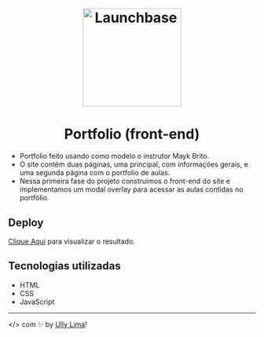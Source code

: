 <h1 align="center">
    <img alt="Launchbase" src="https://storage.googleapis.com/golden-wind/bootcamp-launchbase/logo.png" width="200px" />
</h1>

<h1 align="center">Portfolio (front-end)</h1>

- Portfolio feito usando como modelo o instrutor Mayk Brito. 
- O site contém duas páginas, uma principal, com informações gerais, e uma segunda página com o portfolio de aulas.
- Nessa primeira fase do projeto construimos o front-end do site e implementamos um modal overlay para acessar as aulas contidas no portfólio.

## Deploy
[Clique Aqui](https://ullyolima.github.io/launchbase-portfolio/index.html) para visualizar o resultado.

## Tecnologias utilizadas

- HTML
- CSS
- JavaScript

---

</> com :sparkles: by [Ully Lima](https://github.com/ullyolima)!
